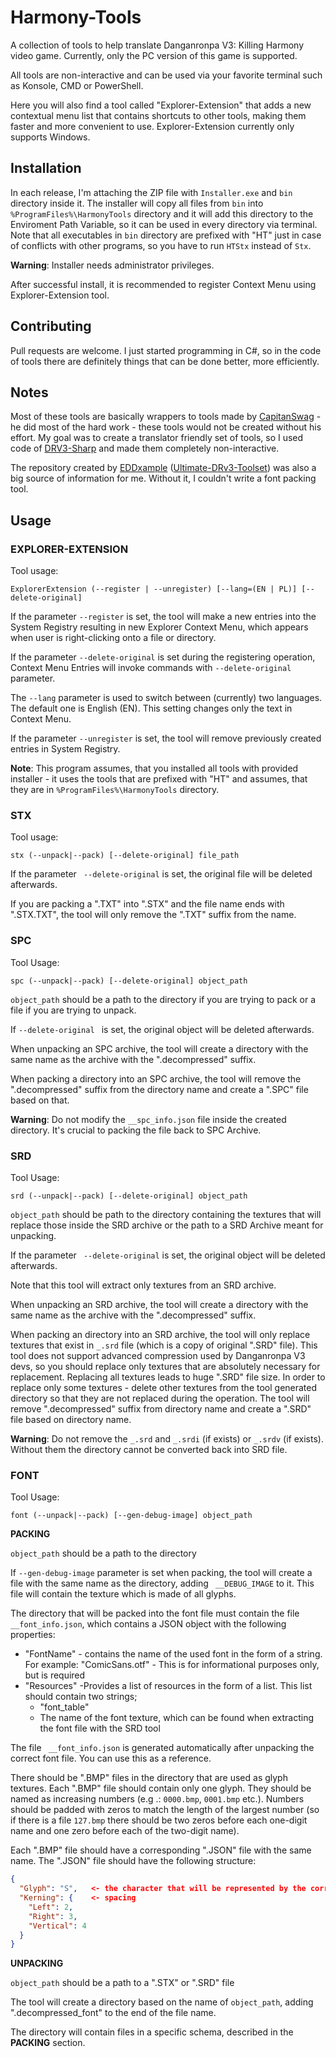 # Harmony-Tools

A collection of tools to help translate Danganronpa V3: Killing Harmony video game. Currently, only the PC version of this game is supported.

All tools are non-interactive and can be used via your favorite terminal such as Konsole, CMD or PowerShell.

Here you will also find a tool called "Explorer-Extension" that adds a new contextual menu list that contains shortcuts to other tools, making them faster and more convenient to use. Explorer-Extension currently only supports Windows.

## Installation

In each release, I'm attaching the ZIP file with ```Installer.exe```  and ```bin``` directory inside it. The installer will copy all files from ```bin``` into ```%ProgramFiles%\HarmonyTools``` directory and it will add this directory to the Enviroment Path Variable, so it can be used in every directory via terminal. Note that all executables in ```bin``` directory are prefixed with "HT" just in case of conflicts with other programs, so you have to run ```HTStx``` instead of ```Stx```.

**Warning**: Installer needs administrator privileges.

After successful install, it is recommended to register Context Menu using Explorer-Extension tool.


## Contributing

Pull requests are welcome. I just started programming in C#, so in the code of tools there are definitely things that can be done better, more efficiently.


## Notes

Most of these tools are basically wrappers to tools made by [CapitanSwag](https://github.com/jpmac26) - he did most of the hard work - these tools would not be created without his effort. My goal was to create a translator friendly set of tools, so I used code of [DRV3-Sharp](https://github.com/jpmac26/DRV3-Sharp) and made them completely non-interactive. 

The repository created by [EDDxample](https://github.com/EDDxample) ([Ultimate-DRv3-Toolset](https://github.com/EDDxample/ultimate-drv3-toolset)) was also a big source of information for me.  Without it, I couldn't write a font packing tool.


## Usage

### EXPLORER-EXTENSION

Tool usage:

```ExplorerExtension (--register | --unregister) [--lang=(EN | PL)] [--delete-original]```

If the parameter ```--register``` is set, the tool will make a new entries into the System Registry resulting in new Explorer Context Menu, which appears when user is right-clicking onto a file or directory.

If the parameter ```--delete-original``` is set during the registering operation, Context Menu Entries will invoke commands with
 ```--delete-original``` parameter.

The ```--lang``` parameter is used to switch between (currently) two languages. The default one is English (EN). This setting changes only the text in Context Menu.

If the parameter ```--unregister``` is set, the tool will remove previously created entries in System Registry.

**Note**: This program assumes, that you installed all tools with provided installer - it uses the tools that are prefixed with "HT" and assumes, that they are in ```%ProgramFiles%\HarmonyTools``` directory.

 

### STX

Tool usage:

```stx (--unpack|--pack) [--delete-original] file_path```

If the parameter ``` --delete-original``` is set, the original file will be deleted afterwards.

If you are packing a ".TXT" into ".STX" and the file name ends with ".STX.TXT", the tool will only remove the ".TXT" suffix from the name. 




### SPC

Tool Usage:

```spc (--unpack|--pack) [--delete-original] object_path```

```object_path``` should be a path to the directory if you are trying to pack or a file if you are trying to unpack.

If ```--delete-original ``` is set, the original object will be deleted afterwards.

When unpacking an SPC archive, the tool will create a directory with the same name as the archive with the ".decompressed" suffix.

When packing a directory into an SPC archive, the tool will remove the ".decompressed" suffix from the directory name and create a ".SPC" file based on that.

**Warning**: Do not modify the ```__spc_info.json``` file inside the created directory. It's crucial to packing the file back to SPC Archive.




### SRD

Tool Usage:

```srd (--unpack|--pack) [--delete-original] object_path```

```object_path``` should be path to the directory containing the textures that will replace those inside the SRD archive or the path to a SRD Archive meant for unpacking.

If the parameter ``` --delete-original``` is set, the original object will be deleted afterwards.

Note that this tool will extract only textures from an SRD archive.

When unpacking an SRD archive, the tool will create a directory with the same name as the archive with the ".decompressed" suffix.

When packing an directory into an SRD archive, the tool will only replace textures that exist in ```_.srd``` file (which is a copy of original ".SRD" file). This tool does not support advanced compression used by Danganronpa V3 devs, so you should replace only textures that are absolutely necessary for replacement. Replacing all textures leads to huge ".SRD" file size. In order to replace only some textures - delete other textures from the tool generated directory so that they are not replaced during the operation. The tool will remove ".decompressed" suffix from directory name and create a ".SRD" file based on directory name.

**Warning**: Do not remove the ```_.srd``` and ```_.srdi``` (if exists) or ```_.srdv``` (if exists). Without them the directory cannot be converted back into SRD file.




### FONT

Tool Usage:

```font (--unpack|--pack) [--gen-debug-image] object_path```

**PACKING**

```object_path``` should be a path to the directory

If ```--gen-debug-image``` parameter is set when packing, the tool will create a file with the same name as the directory, adding ``` __DEBUG_IMAGE``` to it. This file will contain the texture which is made of all glyphs.

The directory that will be packed into the font file must contain the file ``` __font_info.json```, which contains a JSON object with the following properties:

- "FontName" - contains the name of the used font in the form of a string. For example: "ComicSans.otf" - This is for informational purposes only, but is required
- "Resources" -Provides a list of resources in the form of a list. This list should contain two strings;
  - "font_table"
  - The name of the font texture, which can be found when extracting the font file with the SRD tool

The file `` __font_info.json`` is generated automatically after unpacking the correct font file. You can use this as a reference.

There should be ".BMP" files in the directory that are used as glyph textures. Each ".BMP" file should contain only one glyph. They should be named as increasing numbers (e.g .: ```0000.bmp```, ```0001.bmp``` etc.). Numbers should be padded with zeros to match the length of the largest number (so if there is a file ```127.bmp``` there should be two zeros before each one-digit name and one zero before each of the two-digit name).

Each ".BMP" file should have a corresponding ".JSON" file with the same name. The ".JSON" file should have the following structure:

```json
{
  "Glyph": "S",   <- the character that will be represented by the corresponding texture
  "Kerning": {    <- spacing
    "Left": 2,
    "Right": 3,
    "Vertical": 4
  }
}
```



**UNPACKING**

```object_path``` should be a path to a ".STX" or ".SRD" file

The tool will create a directory based on the name of ```object_path```, adding ".decompressed_font" to the end of the file name.

The directory will contain files in a specific schema, described in the **PACKING** section.





